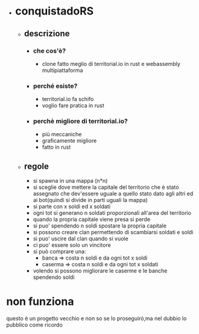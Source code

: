 - # conquistadoRS
	- ## descrizione  
		- ### che cos'è?  
			- clone fatto meglio di territorial.io in rust e webassembly multipiattaforma  
		- ### perché esiste?  
			- territorial.io fa schifo  
			- voglio fare pratica in rust  
		- ### perchè migliore di territorial.io?  
			- più meccaniche  
			- graficamente migliore  
			- fatto in rust
	- ## regole  
		- si spawna in una mappa (n*n)  
		- si sceglie dove mettere la capitale del territorio che è stato assegnato che dev'essere uguale a quello stato dato agli altri ed ai bot(quindi si divide in parti uguali la mappa)  
		- si parte con x soldi ed x soldati  
		- ogni tot si generano n soldati proporzionali all'area del territorio  
		- quando la propria capitale viene presa si perde  
		- si puo' spendendo n soldi spostare la propria capitale  
		- si possono creare clan permettendo di scambiarsi soldati e soldi  
		- si puo' uscire dal clan quando si vuole  
		- ci puo' essere solo un vincitore  
		- si può comprare una:  
			- banca => costa n soldi e da ogni tot x soldi  
			- caserma => costa n soldi e da ogni tot x soldati  
		- volendo si possono migliorare le caserme e le banche spendendo soldi
 
# non funziona
questo é un progetto vecchio e non so se lo proseguiró,ma nel dubbio lo pubblico come ricordo
